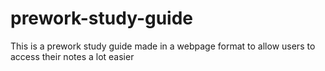 # prework-study-guide
This is a prework study guide made in a webpage format to allow users to access their notes a lot easier
